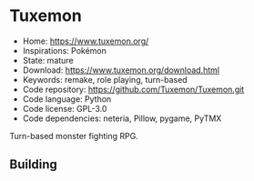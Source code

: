 # Tuxemon

- Home: https://www.tuxemon.org/
- Inspirations: Pokémon
- State: mature
- Download: https://www.tuxemon.org/download.html
- Keywords: remake, role playing, turn-based
- Code repository: https://github.com/Tuxemon/Tuxemon.git
- Code language: Python
- Code license: GPL-3.0
- Code dependencies: neteria, Pillow, pygame, PyTMX

Turn-based monster fighting RPG.

## Building
